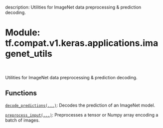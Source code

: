 description: Utilities for ImageNet data preprocessing & prediction decoding.

<div itemscope itemtype="http://developers.google.com/ReferenceObject">
<meta itemprop="name" content="tf.compat.v1.keras.applications.imagenet_utils" />
<meta itemprop="path" content="Stable" />
</div>

# Module: tf.compat.v1.keras.applications.imagenet_utils

<!-- Insert buttons and diff -->

<table class="tfo-notebook-buttons tfo-api nocontent" align="left">

</table>



Utilities for ImageNet data preprocessing & prediction decoding.



## Functions

[`decode_predictions(...)`](../../../../../tf/keras/applications/imagenet_utils/decode_predictions.md): Decodes the prediction of an ImageNet model.

[`preprocess_input(...)`](../../../../../tf/keras/applications/imagenet_utils/preprocess_input.md): Preprocesses a tensor or Numpy array encoding a batch of images.

